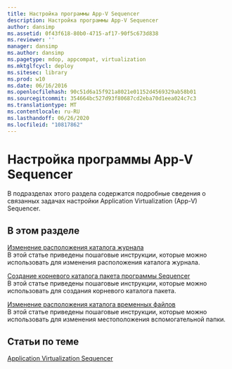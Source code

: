 ```yaml
---
title: Настройка программы App-V Sequencer
description: Настройка программы App-V Sequencer
author: dansimp
ms.assetid: 0f43f618-80b0-4715-af17-90f5c673d838
ms.reviewer: ''
manager: dansimp
ms.author: dansimp
ms.pagetype: mdop, appcompat, virtualization
ms.mktglfcycl: deploy
ms.sitesec: library
ms.prod: w10
ms.date: 06/16/2016
ms.openlocfilehash: 90c51d6a15f921a8021e01152d4569329ab58b01
ms.sourcegitcommit: 354664bc527d93f80687cd2eba70d1eea024c7c3
ms.translationtype: MT
ms.contentlocale: ru-RU
ms.lasthandoff: 06/26/2020
ms.locfileid: "10817862"
---
```

# Настройка программы App-V Sequencer


В подразделах этого раздела содержатся подробные сведения о связанных задачах настройки Application Virtualization (App-V) Sequencer.

## В этом разделе


<a href="" id="how-to-modify-the-log-directory-location"></a>[Изменение расположения каталога журнала](how-to-modify-the-log-directory-location.md)  
В этой статье приведены пошаговые инструкции, которые можно использовать для изменения расположения каталога журнала.

<a href="" id="how-to-create-the-sequencer-package-root-directory"></a>[Создание корневого каталога пакета программы Sequencer](how-to-create-the-sequencer-package-root-directory.md)  
В этой статье приведены пошаговые инструкции, которые можно использовать для создания корневого каталога пакета.

<a href="" id="how-to-modify-the-scratch-directory-location"></a>[Изменение расположения каталога временных файлов](how-to-modify-the-scratch-directory-location.md)  
В этой статье приведены пошаговые инструкции, которые можно использовать для изменения местоположения вспомогательной папки.

## Статьи по теме


[Application Virtualization Sequencer](application-virtualization-sequencer.md)

 

 





